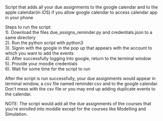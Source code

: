 Script that adds all your due assignments to the google calendar and to the apple calendar(in iOS) if you allow google calendar to access calendar app in your phone

Steps to run the script:<br />
1). Download the files due_assigns_reminder.py and credentials.json to a same directory<br />
2). Run the python script with python3<br />
3). Signin with the google in the pop up that appears with the account to which you want to add the events<br />
4). After successfully logging into google, return to the terminal window<br />
5). Provide your moodle credentials<br />
6). Wait for some time for the script to run<br />

After the script is run successfully, your due assignments would appear in terminal window, a csv file named reminder.csv and to the google calendar. Don't mess with the csv file or you may end up adding duplicate events to the calendar.

NOTE: The script would add all the due assignments of the courses that you're enrolled into moddle except for the courses like Modelling and Simulation.

